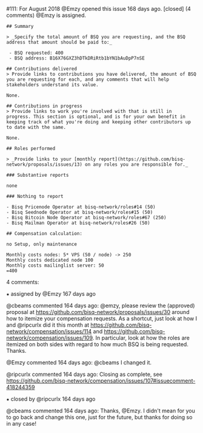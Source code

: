 #111: For August 2018
@Emzy opened this issue 168 days ago.  [closed] (4 comments)
@Emzy is assigned. 

    ## Summary
    
    > _Specify the total amount of BSQ you are requesting, and the BSQ address that amount should be paid to:_
    
     - BSQ requested: 400
     - BSQ address: B16X76GXZ3hDTkDRiRtb1bYN1bAuDpP7nSE
    
    ## Contributions delivered
    > Provide links to contributions you have delivered, the amount of BSQ you are requesting for each, and any comments that will help stakeholders understand its value.
    
    None.
    
    ## Contributions in progress
    > Provide links to work you're involved with that is still in progress. This section is optional, and is for your own benefit in keeping track of what you're doing and keeping other contributors up to date with the same.
    
    None.
    
    ## Roles performed
    
    > _Provide links to your [monthly report](https://github.com/bisq-network/proposals/issues/13) on any roles you are responsible for._
    
    ### Substantive reports
    
    none
    
    ### Nothing to report
    
    - Bisq Pricenode Operator at bisq-network/roles#14 (50)
    - Bisq Seednode Operator at bisq-network/roles#15 (50)
    - Bisq Bitcoin Node Operator at bisq-network/roles#67 (250)
    - Bisq Mailman Operator at bisq-network/roles#26 (50)
    
    ## Compensation calculation:
    
    no Setup, only maintenance
    
    Monthly costs nodes: 5* VPS (50 / node) -> 250
    Monthly costs dedicated node 100
    Monthly costs mailinglist server: 50
    =400


4 comments:

⁕ assigned by @Emzy 167 days ago

@cbeams commented 164 days ago:
    @emzy, please review the (approved) proposal at https://github.com/bisq-network/proposals/issues/30 around how to itemize your compensation requests. As a shortcut, just look at how I and @ripcurlx did it this month at 
    https://github.com/bisq-network/compensation/issues/114 and https://github.com/bisq-network/compensation/issues/109. In particular, look at how the roles are itemized on both sides with regard to how much BSQ is being requested. Thanks.


@Emzy commented 164 days ago:
    @cbeams I changed it.


@ripcurlx commented 164 days ago:
    Closing as complete, see https://github.com/bisq-network/compensation/issues/107#issuecomment-418244359


⁕ closed by @ripcurlx 164 days ago

@cbeams commented 164 days ago:
    Thanks, @Emzy. I didn't mean for you to go back and change this one, just for the future, but thanks for doing so in any case!


